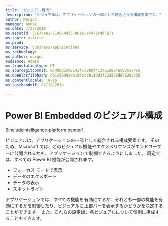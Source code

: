 ```yaml
---
title: "ビジュアル構成"
description: "ビジュアルは、アプリケーションの一部として統合される構成要素です。"
author: MargoC
manager: AnnBe
ms.date: 7/22/2018
ms.assetid: 3167cae1-71d0-4d35-861a-ef471c4b5a71
ms.topic: article
ms.prod: 
ms.service: business-applications
ms.technology: 
ms.author: margoc
audience: Admin
ms.translationtype: HT
ms.sourcegitcommit: 0b40bb3c98145f5a260f412701a884a5936174ce
ms.openlocfilehash: db1c5099ada156b4cb110d3f72a528dd762d2335
ms.contentlocale: ja-jp
ms.lasthandoff: 07/18/2018

---
```

#  <a name="visual-configuration-for-power-bi-embedded"></a>Power BI Embedded のビジュアル構成

[!include[intelligence-platform banner](../../includes/intelligence-platform.md)]




ビジュアルは、アプリケーションの一部として統合される構成要素です。 そのため、Microsoft では、どのビジュアル機能やエクスペリエンスがエンドユーザーに公開されるかを、アプリケーションで制御できるようにしました。 既定では、すべての Power BI 機能が公開されます。

- フォーカス モードで表示
- データのエクスポート
- データの表示
- スポットライト

アプリケーションでは、すべての機能を有効にするか、それとも一部の機能を有効にするかを制御したり、ビジュアルに上部バーを表示するかどうかを決定することができます。 また、これらの設定は、各ビジュアルについて個別に構成することもできます。

